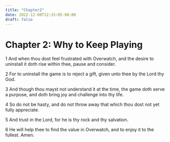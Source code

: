 ```yaml
---
title: "Chapter2"
date: 2022-12-08T12:33:05-08:00
draft: false
---
```


# Chapter 2: Why to Keep Playing

1 And when thou dost feel frustrated with Overwatch, and the desire to uninstall it doth rise within thee, pause and consider.

2 For to uninstall the game is to reject a gift, given unto thee by the Lord thy God.

3 And though thou mayst not understand it at the time, the game doth serve a purpose, and doth bring joy and challenge into thy life.

4 So do not be hasty, and do not throw away that which thou dost not yet fully appreciate.

5 And trust in the Lord, for he is thy rock and thy salvation.

6 He will help thee to find the value in Overwatch, and to enjoy it to the fullest. Amen.
